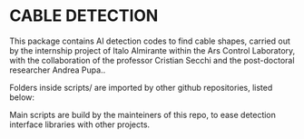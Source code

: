 # CABLE DETECTION
This package contains AI detection codes to find cable shapes, carried out by the internship project of Italo Almirante within the Ars Control Laboratory, with the collaboration of the professor Cristian Secchi and the post-doctoral researcher Andrea Pupa..

Folders inside scripts/ are imported by other github repositories, listed below:

Main scripts are build by the mainteiners of this repo, to ease detection interface libraries with other projects.
